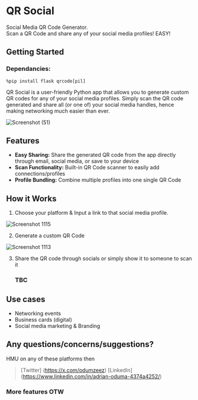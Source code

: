 # QR Social

Social Media QR Code Generator.  
Scan a QR Code and share any of your social media profiles! EASY!

## Getting Started
### Dependancies: 

```
%pip install flask qrcode[pil]
```

QR Social is a user-friendly Python app that allows you to generate custom QR codes for any of your social media profiles.
Simply scan the QR code generated and share all (or one of) your social media handles, hence making networking much easier than ever.

![Screenshot (51)](https://github.com/user-attachments/assets/12336c6f-ceb3-4ed5-8dfd-d2f553b95a99)

## Features
- **Easy Sharing:** Share the generated QR code from the app directly through email, social media, or save to your device
- **Scan Functionality:** Built-in QR Code scanner to easily add connections/profiles
- **Profile Bundling:** Combine multiple profiles into one single QR Code

## How it Works
1. Choose your platform & Input a link to that social media profile.


![Screenshot 1115](https://github.com/user-attachments/assets/c6c996ee-e9ee-4070-92b0-243eec5c3f6f)


   
2. Generate a custom QR Code


![Screenshot 1113](https://github.com/user-attachments/assets/e6b6b88c-bdbd-4709-bc33-55201ef5aa9b)

  
3. Share the QR code through socials or simply show it to someone to scan it
   ### **TBC**


## Use cases
- Networking events
- Business cards (digital)
- Social media marketing & Branding


## Any questions/concerns/suggestions?
HMU on any of these platforms then

> [Twitter] (https://x.com/odumzeez)
> [LinkedIn] (https://www.linkedin.com/in/adrian-oduma-4374a4252/)
>

### More features OTW

